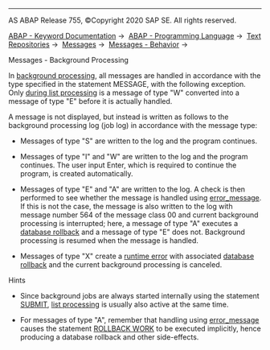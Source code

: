   

* * *

AS ABAP Release 755, ©Copyright 2020 SAP SE. All rights reserved.

[ABAP - Keyword Documentation](javascript:call_link\('abenabap.htm'\)) →  [ABAP - Programming Language](javascript:call_link\('abenabap_reference.htm'\)) →  [Text Repositories](javascript:call_link\('abenabap_texts.htm'\)) →  [Messages](javascript:call_link\('abenabap_messages.htm'\)) →  [Messages - Behavior](javascript:call_link\('abenabap_messages_types.htm'\)) → 

Messages - Background Processing

In [background processing](javascript:call_link\('abenbackround_processing_glosry.htm'\) "Glossary Entry"), all messages are handled in accordance with the type specified in the statement MESSAGE, with the following exception. Only [during list processing](javascript:call_link\('abenabap_message_list_processing.htm'\)) is a message of type "W" converted into a message of type "E" before it is actually handled.

A message is not displayed, but instead is written as follows to the background processing log (job log) in accordance with the message type:

-   Messages of type "S" are written to the log and the program continues.

-   Messages of type "I" and "W" are written to the log and the program continues. The user input Enter, which is required to continue the program, is created automatically.

-   Messages of type "E" and "A" are written to the log. A check is then performed to see whether the message is handled using [error\_message](javascript:call_link\('abapcall_function_parameter.htm'\)). If this is not the case, the message is also written to the log with message number 564 of the message class 00 and current background processing is interrupted; here, a message of type "A" executes a [database rollback](javascript:call_link\('abendatabase_rollback_glosry.htm'\) "Glossary Entry") and a message of type "E" does not. Background processing is resumed when the message is handled.

-   Messages of type "X" create a [runtime error](javascript:call_link\('abenruntime_error_glosry.htm'\) "Glossary Entry") with associated [database rollback](javascript:call_link\('abendatabase_rollback_glosry.htm'\) "Glossary Entry") and the current background processing is canceled.

Hints

-   Since background jobs are always started internally using the statement [SUBMIT](javascript:call_link\('abapsubmit_via_job.htm'\)), [list processing](javascript:call_link\('abenabap_message_list_processing.htm'\)) is usually also active at the same time.

-   For messages of type "A", remember that handling using [error\_message](javascript:call_link\('abapcall_function_parameter.htm'\)) causes the statement [ROLLBACK WORK](javascript:call_link\('abaprollback.htm'\)) to be executed implicitly, hence producing a database rollback and other side-effects.